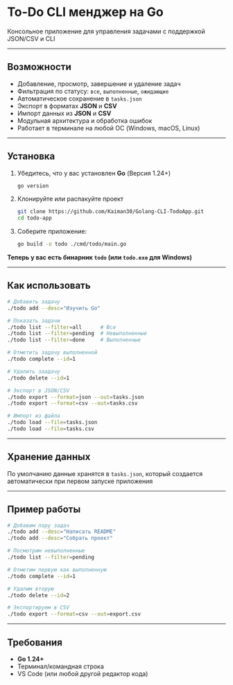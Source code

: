 # To-Do CLI менджер на Go

Консольное приложение для управления задачами с поддержкой JSON/CSV и CLI

---

## Возможности

- Добавление, просмотр, завершение и удаление задач
- Фильтрация по статусу: `все`, `выполненные`, `ожидающие`
- Автоматическое сохранение в `tasks.json`
- Экспорт в форматах **JSON** и **CSV**
- Импорт данных из **JSON** и **CSV**
- Модульная архитектура и обработка ошибок
- Работает в терминале на любой ОС (Windows, macOS, Linux)

---

## Установка

1. Убедитесь, что у вас установлен **Go** (Версия 1.24+)
    ```bash
    go version
    ```
2. Клонируйте или распакуйте проект
    ```bash
    git clone https://github.com/Kaiman30/Golang-CLI-TodoApp.git
    cd todo-app
    ```
3. Соберите приложение:
    ```bash
    go build -o todo ./cmd/todo/main.go
    ```

**Теперь у вас есть бинарник `todo` (или `todo.exe` для Windows)**

---

## Как использовать

```bash
# Добавить задачу
./todo add --desc="Изучить Go"

# Показать задачи
./todo list --filter=all      # Все
./todo list --filter=pending  # Невыполненные
./todo list --filter=done     # Выполненные

# Отметить задачу выполненной
./todo complete --id=1

# Удалить заадачу
./todo delete --id=1

# Экспорт в JSON/CSV
./todo export --format=json --out=tasks.json
./todo export --format=csv --out=tasks.csv

# Импорт из файла
./todo load --file=tasks.json
./todo load --file=tasks.csv
```

---

## Хранение данных
По умолчанию данные хранятся в `tasks.json`, который создается автоматически при первом запуске приложения

---

## Пример работы
```bash
# Добавим пару задач
./todo add --desc="Написать README"
./todo add --desc="Собрать проект"

# Посмотрим невыполненные
./todo list --filter=pending

# Отметим первую как выполненную
./todo complete --id=1

# Удалим вторую
./todo delete --id=2

# Экспортируем в CSV
./todo export --format=csv --out=export.csv
```

---

## Требования

- **Go 1.24+**
- Терминал/командная строка
- VS Code (или любой другой редактор кода)